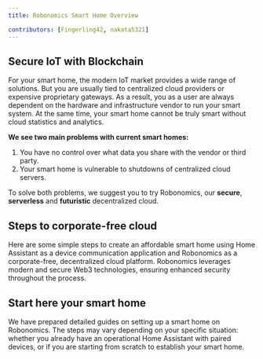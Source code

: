 ```yaml
---
title: Robonomics Smart Home Overview

contributors: [Fingerling42, nakata5321]
---
```

<robo-wiki-video loop controls :videos="[{src: 'https://crustipfs.info/ipfs/QmdZKkPJCa9GEN43iUBX81jfrFTDxcn7J6wWURrwNVwcKx', type:'webm'}, {src: 'https://crustipfs.info/ipfs/QmStCDsEHCYwVYvnDdmZBMnobPmrgZx3iJLm65b8XNzKQa', type:'mp4'}]" />

## Secure IoT with Blockchain 

For your smart home, the modern IoT market provides a wide range of solutions. But you are usually tied to centralized cloud providers or expensive proprietary gateways. As a result, you as a user are always dependent on the hardware and infrastructure vendor to run your smart system. At the same time, your smart home cannot be truly smart without cloud statistics and analytics.

<robo-wiki-video loop controls :videos="[{src: 'https://crustipfs.info/ipfs/QmStCDsEHCYwVYvnDdmZBMnobPmrgZx3iJLm65b8XNzKQa', type:'mp4'}, {src: 'https://crustipfs.info/ipfs/QmdZKkPJCa9GEN43iUBX81jfrFTDxcn7J6wWURrwNVwcKx', type:'webm'}]" />

**We see two main problems with current smart homes:**

1. You have no control over what data you share with the vendor or third party.
2. Your smart home is vulnerable to shutdowns of centralized cloud servers. 

<robo-wiki-picture src="home-assistant/ha-problems.png" />

To solve both problems, we suggest you to try Robonomics, our **secure**, **serverless** and **futuristic** decentralized cloud.

<robo-wiki-picture src="home-assistant/ha-robonomics.png" />

## Steps to corporate-free cloud

Here are some simple steps to create an affordable smart home using Home Assistant as a device communication application and Robonomics as a corporate-free, decentralized cloud platform. Robonomics leverages modern and secure Web3 technologies, ensuring enhanced security throughout the process.

<robo-wiki-picture src="home-assistant/robonomics-secure-blockchain-smart-home_3.png" />

## Start here your smart home

We have prepared detailed guides on setting up a smart home on Robonomics. The steps may vary depending on your specific situation: whether you already have an operational Home Assistant with paired devices, or if you are starting from scratch to establish your smart home.

<robo-wiki-grid-element-wrapper textAlign="center" :columns="2" flexible>
  <robo-wiki-grid-element>
    <robo-wiki-button link="/docs/hass-os-upgrade" label="For Home Assistant users" block />
  </robo-wiki-grid-element>
  <robo-wiki-grid-element>
    <robo-wiki-button link="/docs/hass-image-install" label="For new users" block />
  </robo-wiki-grid-element>
</robo-wiki-grid-element-wrapper>
